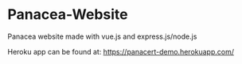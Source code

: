 # Panacea-Website
Panacea website made with vue.js and express.js/node.js

Heroku app can be found at: https://panacert-demo.herokuapp.com/